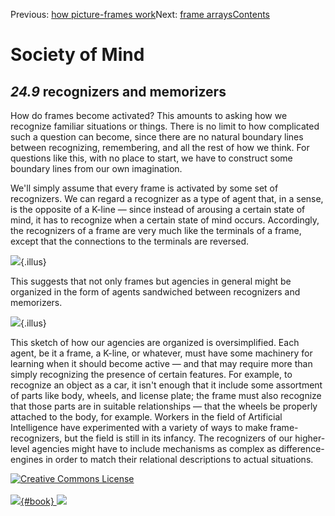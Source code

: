 <div class="chapnav">

<span class="prev">Previous: [how picture-frames
work](./som-24.8.html)</span><span class="next">Next: [frame
arrays](./som-25.html)</span><span
class="contents">[Contents](index.html)</span>
<div class="titlebar">

Society of Mind
===============

</div>

</div>

*24.9* recognizers and memorizers
---------------------------------

How do frames become activated? This amounts to asking how we recognize
familiar situations or things. There is no limit to how complicated such
a question can become, since there are no natural boundary lines between
recognizing, remembering, and all the rest of how we think. For
questions like this, with no place to start, we have to construct some
boundary lines from our own imagination.

We'll simply assume that every frame is activated by some set of
recognizers. We can regard a recognizer as a type of agent that, in a
sense, is the opposite of a K-line — since instead of arousing a certain
state of mind, it has to recognize when a certain state of mind occurs.
Accordingly, the recognizers of a frame are very much like the terminals
of a frame, except that the connections to the terminals are reversed.

![](./illus/ch24/24-6.png){.illus}

This suggests that not only frames but agencies in general might be
organized in the form of agents sandwiched between recognizers and
memorizers.

![](./illus/ch24/24-7.png){.illus}

This sketch of how our agencies are organized is oversimplified. Each
agent, be it a frame, a K-line, or whatever, must have some machinery
for learning when it should become active — and that may require more
than simply recognizing the presence of certain features. For example,
to recognize an object as a car, it isn't enough that it include some
assortment of parts like body, wheels, and license plate; the frame must
also recognize that those parts are in suitable relationships — that the
wheels be properly attached to the body, for example. Workers in the
field of Artificial Intelligence have experimented with a variety of
ways to make frame-recognizers, but the field is still in its infancy.
The recognizers of our higher-level agencies might have to include
mechanisms as complex as difference-engines in order to match their
relational descriptions to actual situations.

<div class="footer">

[![Creative Commons
License](http://i.creativecommons.org/l/by-nc-sa/3.0/80x15.png)](http://creativecommons.org/licenses/by-nc-sa/3.0/deed.en_US)\
\
[![](./images/som_book.jpeg){#book}
![](./images/a_logo_17.gif)](http://www.amazon.com/gp/product/0671657135?ie=UTF8&camp=1789&creativeASIN=0671657135&linkCode=xm2&tag=marvinminsky)

</div>
